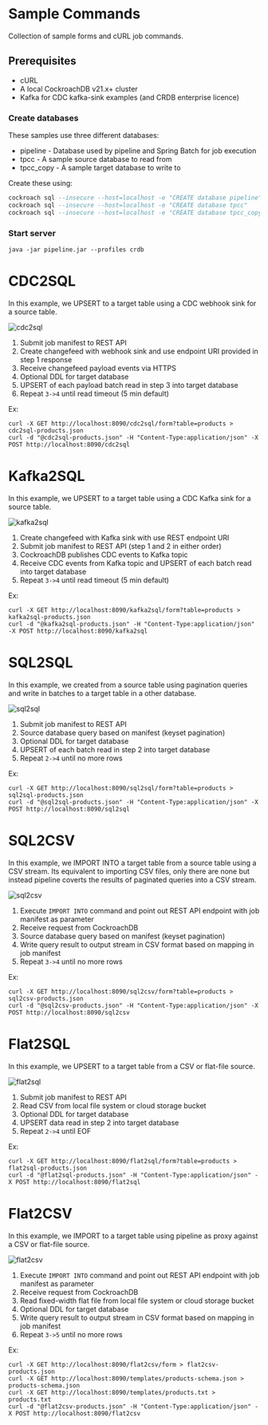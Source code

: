 # Sample Commands

Collection of sample forms and cURL job commands.

## Prerequisites

- cURL
- A local CockroachDB v21.x+ cluster 
- Kafka for CDC kafka-sink examples (and CRDB enterprise licence)    

### Create databases

These samples use three different databases:

- pipeline - Database used by pipeline and Spring Batch for job execution
- tpcc - A sample source database to read from
- tpcc_copy - A sample target database to write to

Create these using:

````sql
cockroach sql --insecure --host=localhost -e "CREATE database pipeline"
cockroach sql --insecure --host=localhost -e "CREATE database tpcc"
cockroach sql --insecure --host=localhost -e "CREATE database tpcc_copy"
````

### Start server

    java -jar pipeline.jar --profiles crdb

# CDC2SQL

In this example, we UPSERT to a target table using a CDC webhook sink for a source table.

![cdc2sql](../images/cdc2sql.svg)

1. Submit job manifest to REST API
2. Create changefeed with webhook sink and use endpoint URI provided in step 1 response
3. Receive changefeed payload events via HTTPS
4. Optional DDL for target database
5. UPSERT of each payload batch read in step 3 into target database
6. Repeat `3->4` until read timeout (5 min default)

Ex:

    curl -X GET http://localhost:8090/cdc2sql/form?table=products > cdc2sql-products.json
    curl -d "@cdc2sql-products.json" -H "Content-Type:application/json" -X POST http://localhost:8090/cdc2sql

# Kafka2SQL

In this example, we UPSERT to a target table using a CDC Kafka sink for a source table.

![kafka2sql](../images/kafka2sql.svg)

1. Create changefeed with Kafka sink with use REST endpoint URI
2. Submit job manifest to REST API (step 1 and 2 in either order)
3. CockroachDB publishes CDC events to Kafka topic
4. Receive CDC events from Kafka topic and UPSERT of each batch read into target database
7. Repeat `3->4` until read timeout (5 min default)

Ex:

    curl -X GET http://localhost:8090/kafka2sql/form?table=products > kafka2sql-products.json
    curl -d "@kafka2sql-products.json" -H "Content-Type:application/json" -X POST http://localhost:8090/kafka2sql

# SQL2SQL

In this example, we created from a source table using pagination queries and write in batches to a 
target table in a other database.

![sql2sql](../images/sql2sql.svg)

1. Submit job manifest to REST API
2. Source database query based on manifest (keyset pagination)
3. Optional DDL for target database
4. UPSERT of each batch read in step 2 into target database 
5. Repeat `2->4` until no more rows 

Ex:

    curl -X GET http://localhost:8090/sql2sql/form?table=products > sql2sql-products.json
    curl -d "@sql2sql-products.json" -H "Content-Type:application/json" -X POST http://localhost:8090/sql2sql

# SQL2CSV

In this example, we IMPORT INTO a target table from a source table using a CSV stream. Its equivalent
to importing CSV files, only there are none but instead pipeline coverts the results of paginated
queries into a CSV stream.

![sql2csv](../images/sql2csv.svg)

1. Execute `IMPORT INTO` command and point out REST API endpoint with job manifest as parameter
2. Receive request from CockroachDB
3. Source database query based on manifest (keyset pagination)
4. Write query result to output stream in CSV format based on mapping in job manifest
5. Repeat `3->4` until no more rows

Ex:

    curl -X GET http://localhost:8090/sql2csv/form?table=products > sql2csv-products.json
    curl -d "@sql2csv-products.json" -H "Content-Type:application/json" -X POST http://localhost:8090/sql2csv

# Flat2SQL

In this example, we UPSERT to a target table from a CSV or flat-file source.

![flat2sql](../images/flat2sql.svg)

1. Submit job manifest to REST API
2. Read CSV from local file system or cloud storage bucket
3. Optional DDL for target database
4. UPSERT data read in step 2 into target database 
5. Repeat `2->4` until EOF

Ex:

    curl -X GET http://localhost:8090/flat2sql/form?table=products > flat2sql-products.json
    curl -d "@flat2sql-products.json" -H "Content-Type:application/json" -X POST http://localhost:8090/flat2sql

# Flat2CSV

In this example, we IMPORT to a target table using pipeline as proxy against a CSV or flat-file source.

![flat2csv](../images/flat2csv.svg)

1. Execute `IMPORT INTO` command and point out REST API endpoint with job manifest as parameter
2. Receive request from CockroachDB
3. Read fixed-width flat file from local file system or cloud storage bucket
4. Optional DDL for target database
5. Write query result to output stream in CSV format based on mapping in job manifest
6. Repeat `3->5` until no more rows

Ex:

    curl -X GET http://localhost:8090/flat2csv/form > flat2csv-products.json
    curl -X GET http://localhost:8090/templates/products-schema.json > products-schema.json
    curl -X GET http://localhost:8090/templates/products.txt > products.txt
    curl -d "@flat2csv-products.json" -H "Content-Type:application/json" -X POST http://localhost:8090/flat2csv

